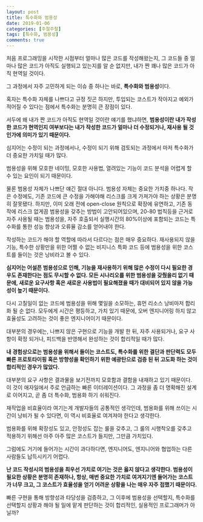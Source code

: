 ```yaml
---
layout: post
title: 특수화와 범용성
date: 2019-01-06
categories: [주절주절]
tags: [특수화, 범용성]
comments: true
---
```


처음 프로그래밍을 시작한 시점부터 얼마나 많은 코드를 작성해왔는지, 그 코드들 중 얼마나 많은 코드가 아직도 실행되고 있는지를 알 순 없지만, 내가 짠 꽤나 많은 코드가 아직 현역일 것이다.

그 과정에서 자주 고민하게 되는 이슈 중 하나는 바로, **특수화와 범용성**이다.

혹자는 특수화 자체를 나쁘다고 규정 짓곤 하지만, 투입되는 코스트가 작아지고 예외가 적어질 수 있다는 점에서 특수화는 분명히 큰 장점이 있다.

서두에 왜 내가 짠 코드가 아직도 현역일 것이란 얘기를 했냐하면, **범용성이란 내가 작성한 코드가 현역인지 여부보다는 내가 작성한 코드가 얼마나 더 수정되거나, 재사용 될 것인가에 의미가 있기 때문이다.**

심지어는 수정이 되는 과정에서나, 수정이 되기 위해 검토되는 과정에서 마저 특수화가 더 중요한 가치일 때가 많다.

범용성을 위해 모호한 네이밍, 모호한 사용법, 열려있는 기능이 코드 분석을 어렵게 할 수 있는 요인이 되기 때문이다.

물론 범용성 자체가 나쁘단 얘긴 절대 아니다. 범용성 자체는 중요한 가치중 하나다. 작은 수정에도, 기존 코드에 큰 수정을 가해야해 리스크를 크게 가져가야 하는 상황은 분명히 잘못됐다. 하지만, 이미 오래 전에 open-close 원칙으로 확장에 유연하고, 기존 동작에 리스크 없게끔 범용성을 갖추는 방법이 고안되어있으며, 20-80 법칙등을 근거로 자주 사용될 때는 범용성을, 자주 호출되서 실행시간의 80%이상에 포함되는 코드는 특수화를 통한 성능 향상과 오류율 감소를 얻어내야 한다.

작성하는 코드가 해야 할 역할에 따라서 다르다는 점은 매우 중요하다. 재사용되지 않을 기능, 특수한 상황만을 위한 어쩔 수 없는 비지니스 특화 코드 등에 범용성을 위한 코스트를 들이는 것은 낭비라고 볼 수 있다.

**심지어는 어설픈 범용성으로 인해, 기능을 재사용하기 위해 많은 수정이 다시 필요한 경우도 존재한다는 점도 무시할 수 없다. 모든 시나리오를 위한 범용성을 갖췄을리 없기 때문에, 새로운 요구사항 혹은 새로운 사용법이 필요해졌을 때가 대비되어 있지 않을 가능성이 높기 때문이다.**

다시 고칠일이 없는 코드에 범용성을 위해 몇일을 소모하는, 휴먼 리소스 낭비마저 합리화 될 순 없다. 모두에게 시간은 평등하고, 가치 있기 때문에, 오버 엔지니어링 하지 않고 효율성도 고려하는 것이 좋은 엔지니어이기 때문이다.

대부분의 경우에는, 나쁘지 않은 구현으로 기능을 개발 한 뒤, 자주 사용되거나, 요구 사항이 확정 되거나, 피드백을 반영해서 완성하는 것이 합리적일 때가 많다.

**내 경험상으로는 범용성을 위해서 들이는 코스트도, 특수화를 위한 결단과 판단력도 모두 빠른 프로토타이핑 혹은 방향성을 확인하기 위한 예광탄으로 검증 된 뒤 고도화 하는 것이 합리적인 경우가 많았다.**

대부분의 요구 사항은 결과물을 보기전까지 모호함과 결함을 내재하고 있기 때문이다. 이 것이 애자일에서 주로 언급하는 빠른 이터레이션이다. 그 과정을 좀 더 명확해진 설계로 이어지고, 곧 좀 더 특수화, 범용화 하기 쉬워진다.

재작업을 비효율이라 여기는게 개발자들의 공통적인 생각인데, 범용화를 위해 쓰이는 시간이 낭비가 될 수 있다면, 이 역시 비효율로 여겨져야 한다고 생각한다.

범용화를 위해 확장성도 있고, 안정성도 잡는 룰을 갖추고, 그 룰의 시행착오를 갖추고 적용하기 위해선 아주 아주 많은 코스트가 들지만, 그만큼 가치있다.

그럼에도 거기에 들어가는 시간이 과다하다면, 엔지니어도, 엔지니어와 협업하는 다른 사람들도 납득시키기 어렵다.

**난 코드 작성시의 범용성을 최우선 가치로 여기는 것은 옳지 않다고 생각한다. 범용성이 필요한 상황은 분명히 존재하나, 항상, 매번 중요한 가치로 여겨지기엔 들어가는 코스트가 너무 크고, 그 코스트가 효율성을 얻기 어려운 상황을 나는 매우 자주 접했기 때문이다.**

빠른 구현을 통해 방향성과 타당성을 검증하고, 그 이후에 범용성을 선택할지, 특수화를 선택할지 상황과 해야 될 일에 맡게 판단하는 것이 합리적인, 실용적인 프로그래머가 아닐까?
